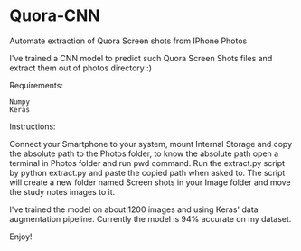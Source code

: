 # Quora-CNN

Automate extraction of Quora Screen shots from IPhone Photos

I've trained a CNN model to predict such Quora Screen Shots files and extract them out of photos directory :)

Requirements:

    Numpy
    Keras

Instructions:

Connect your Smartphone to your system, mount Internal Storage and copy the absolute path to the Photos folder, to know the absolute path open a terminal in Photos folder and run pwd command. Run the extract.py script by python extract.py and paste the copied path when asked to. The script will create a new folder named Screen shots in your Image folder and move the study notes images to it.

I've trained the model on about 1200 images and using Keras' data augmentation pipeline. Currently the model is 94% accurate on my dataset.

Enjoy!
